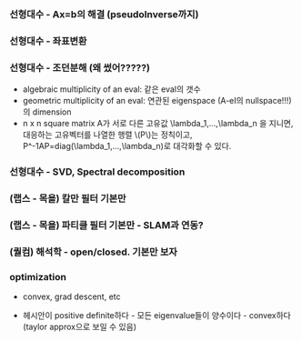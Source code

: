 
### 선형대수 - Ax=b의 해결 (pseudoInverse까지)




### 선형대수 - 좌표변환


### 선형대수 - 조던분해 (왜 썼어?????)
- algebraic multiplicity of an eval: 같은 eval의 갯수 
- geometric multiplicity of an eval: 연관된 eigenspace (A-eI의 nullspace!!!)의 dimension
- n x n square matrix A가 서로 다른 고유값 \lambda_1,...,\lambda_n 을 지니면, 대응하는 고유벡터를 나열한 행렬 \\(P\\)는 정칙이고, P^-1AP=diag\(\lambda\_1,...,\lambda\_n\)로 대각화할 수 있다.



### 선형대수 - SVD, Spectral decomposition



### (랩스 - 목욜) 칼만 필터 기본만 

### (랩스 - 목욜) 파티클 필터 기본만 - SLAM과 연동?

### (퀄컴) 해석학 - open/closed. 기본만 보자 


### optimization
- convex, grad descent, etc


- 헤시안이 positive definite하다 - 모든 eigenvalue들이 양수이다 - convex하다 (taylor approx으로 보일 수 있음)

